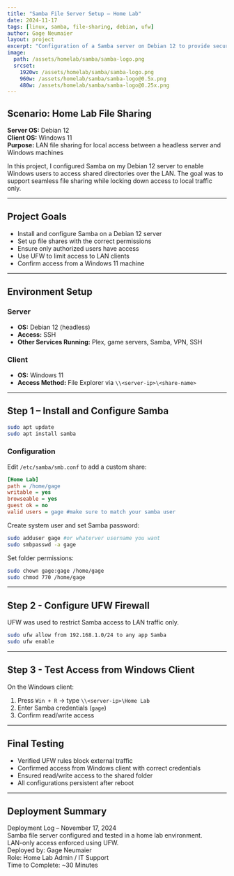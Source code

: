 ```yaml
---
title: "Samba File Server Setup – Home Lab"
date: 2024-11-17
tags: [linux, samba, file-sharing, debian, ufw]
author: Gage Neumaier
layout: project
excerpt: "Configuration of a Samba server on Debian 12 to provide secure file sharing between a Linux server and Windows clients in a home lab environment."
image:
  path: /assets/homelab/samba/samba-logo.png
  srcset:
    1920w: /assets/homelab/samba/samba-logo.png
    960w: /assets/homelab/samba/samba-logo@0.5x.png
    480w: /assets/homelab/samba/samba-logo@0.25x.png
---
```


## Scenario: Home Lab File Sharing

**Server OS:** Debian 12  
**Client OS:** Windows 11  
**Purpose:** LAN file sharing for local access between a headless server and Windows machines

In this project, I configured Samba on my Debian 12 server to enable Windows users to access shared directories over the LAN. The goal was to support seamless file sharing while locking down access to local traffic only.

---

## Project Goals

- Install and configure Samba on a Debian 12 server
- Set up file shares with the correct permissions
- Ensure only authorized users have access
- Use UFW to limit access to LAN clients
- Confirm access from a Windows 11 machine

---

## Environment Setup

### Server

- **OS:** Debian 12 (headless)
- **Access:** SSH
- **Other Services Running:** Plex, game servers, Samba, VPN, SSH

### Client

- **OS:** Windows 11
- **Access Method:** File Explorer via `\\<server-ip>\<share-name>`

---

## Step 1 – Install and Configure Samba

```bash
sudo apt update
sudo apt install samba
```

### Configuration

Edit `/etc/samba/smb.conf` to add a custom share:

```ini
[Home Lab]
path = /home/gage
writable = yes
browseable = yes
guest ok = no
valid users = gage #make sure to match your samba user
```

Create system user and set Samba password:

```bash
sudo adduser gage #or whaterver username you want
sudo smbpasswd -a gage
```

Set folder permissions:

```bash
sudo chown gage:gage /home/gage
sudo chmod 770 /home/gage
```

---

## Step 2 - Configure UFW Firewall

UFW was used to restrict Samba access to LAN traffic only.

```bash
sudo ufw allow from 192.168.1.0/24 to any app Samba
sudo ufw enable
```

---

## Step 3 - Test Access from Windows Client

On the Windows client:

1. Press `Win + R` → type `\\<server-ip>\Home Lab`  
2. Enter Samba credentials (`gage`)  
3. Confirm read/write access

---

## Final Testing

- Verified UFW rules block external traffic  
- Confirmed access from Windows client with correct credentials  
- Ensured read/write access to the shared folder  
- All configurations persistent after reboot

---

## Deployment Summary

Deployment Log – November 17, 2024  
Samba file server configured and tested in a home lab environment.  
LAN-only access enforced using UFW.  
Deployed by: Gage Neumaier  
Role: Home Lab Admin / IT Support  
Time to Complete: ~30 Minutes
